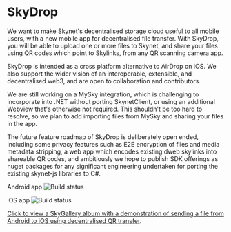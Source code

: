 # SkyDrop

We want to make Skynet's decentralised storage cloud useful to all mobile users, with a new mobile app for decentralised file transfer. With SkyDrop, you will be able to upload one or more files to Skynet, and share your files using QR codes which point to Skylinks, from any QR scanning camera app.

SkyDrop is intended as a cross platform alternative to AirDrop on iOS. We also support the wider vision of an interoperable, extensible, and decentralised web3, and are open to collaboration and contributors. 

We are still working on a MySky integration, which is challenging to incorporate into .NET without porting SkynetClient, or using an additional Webview that's otherwise not required. This shouldn't be too hard to resolve, so we plan to add importing files from MySky and sharing your files in the app. 

The future feature roadmap of SkyDrop is deliberately open ended, including some privacy features such as E2E encryption of files and media metadata stripping, a web app which encodes existing dweb skylinks into shareable QR codes, and ambitiously we hope to publish SDK offerings as nuget packages for any significant engineering undertaken for porting the existing skynet-js libraries to C#.

Android app ![Build status](https://build.appcenter.ms/v0.1/apps/1cd210b4-00be-4c63-a322-2afc2db6b603/branches/main/badge)
  
iOS app ![Build status](https://build.appcenter.ms/v0.1/apps/7d69bbc9-723d-4bb1-b62f-4c2890c8ab45/branches/main/badge)

[Click to view a SkyGallery album with a demonstration of sending a file from Android to iOS using decentralised QR transfer](https://skygallery.hns.siasky.net/#/a/AAAk0Kqps6NnpZ8bTEnrFI_dpg57n0FwmdG0nyibZxqOhA).
